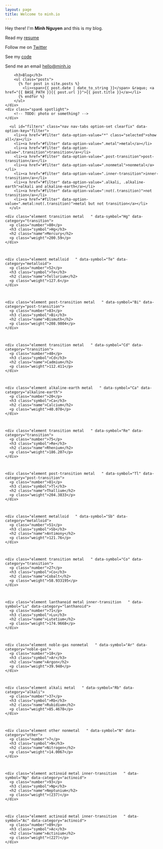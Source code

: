 ```yaml
---
layout: page
title: Welcome to minh.io
---
```


  <div class="row-fluid">
    <div class="span6">
            <p>Hey there! I'm <b>Minh Nguyen</b> and this is my blog.</p>
            <p>Read my <a href="https://www.linkedin.com/in/minhnguyen9" target="_blank">resume</a></p>
            <p>Follow me on <a href="https://twitter.com/MinhOnGrails" target="_blank">Twitter</a></p>
            <p>See my <a href="https://github.com/minhongrails" target="_blank">code</a></p>
            <p>Send me an email <a href="mailto:hello@minh.io" target="_blank">hello@minh.io</a></p>


        <h3>Blog</h3>
        <ul class="posts">
          {% for post in site.posts %}
            <li><span>{{ post.date | date_to_string }}</span> &raquo; <a href="{{ BASE_PATH }}{{ post.url }}">{{ post.title }}</a></li>
          {% endfor %}
        </ul>    
    </div>
    <div class="span6 spotlight">
        <!-- TODO: photo or something? -->
    </div>
  </div>




  <section id="content">
  
  <section id="options" class="clearfix">
    
      <ul id="filters" class="nav nav-tabs option-set clearfix" data-option-key="filter">
        <li><a href="#filter" data-option-value="*" class="selected">show all</a></li>
        <li><a href="#filter" data-option-value=".metal">metal</a></li>
        <li><a href="#filter" data-option-value=".transition">transition</a></li>
        <li><a href="#filter" data-option-value=".post-transition">post-transition</a></li>
        <li><a href="#filter" data-option-value=".nonmetal">nonmetal</a></li>
        <li><a href="#filter" data-option-value=".inner-transition">inner-transition</a></li>
        <li><a href="#filter" data-option-value=".alkali, .alkaline-earth">alkali and alkaline-earth</a></li>
        <li><a href="#filter" data-option-value=":not(.transition)">not transition</a></li>
        <li><a href="#filter" data-option-value=".metal:not(.transition)">metal but not transition</a></li>
      </ul>

  </section> <!-- #options -->
  
  <div id="container" class="clearfix">
          
    <div class="element transition metal   " data-symbol="Hg" data-category="transition">
      <p class="number">80</p>
      <h3 class="symbol">Hg</h3>
      <h2 class="name">Mercury</h2>
      <p class="weight">200.59</p>
    </div>
    
      
          
    <div class="element metalloid   " data-symbol="Te" data-category="metalloid">
      <p class="number">52</p>
      <h3 class="symbol">Te</h3>
      <h2 class="name">Tellurium</h2>
      <p class="weight">127.6</p>
    </div>
    
      
          
    <div class="element post-transition metal   " data-symbol="Bi" data-category="post-transition">
      <p class="number">83</p>
      <h3 class="symbol">Bi</h3>
      <h2 class="name">Bismuth</h2>
      <p class="weight">208.9804</p>
    </div>
    
      
          
    <div class="element transition metal   " data-symbol="Cd" data-category="transition">
      <p class="number">48</p>
      <h3 class="symbol">Cd</h3>
      <h2 class="name">Cadmium</h2>
      <p class="weight">112.411</p>
    </div>
    
      
          
    <div class="element alkaline-earth metal   " data-symbol="Ca" data-category="alkaline-earth">
      <p class="number">20</p>
      <h3 class="symbol">Ca</h3>
      <h2 class="name">Calcium</h2>
      <p class="weight">40.078</p>
    </div>
    
      
          
    <div class="element transition metal   " data-symbol="Re" data-category="transition">
      <p class="number">75</p>
      <h3 class="symbol">Re</h3>
      <h2 class="name">Rhenium</h2>
      <p class="weight">186.207</p>
    </div>
    
      
          
    <div class="element post-transition metal   " data-symbol="Tl" data-category="post-transition">
      <p class="number">81</p>
      <h3 class="symbol">Tl</h3>
      <h2 class="name">Thallium</h2>
      <p class="weight">204.3833</p>
    </div>
    
      
          
    <div class="element metalloid   " data-symbol="Sb" data-category="metalloid">
      <p class="number">51</p>
      <h3 class="symbol">Sb</h3>
      <h2 class="name">Antimony</h2>
      <p class="weight">121.76</p>
    </div>
    
      
          
    <div class="element transition metal   " data-symbol="Co" data-category="transition">
      <p class="number">27</p>
      <h3 class="symbol">Co</h3>
      <h2 class="name">Cobalt</h2>
      <p class="weight">58.933195</p>
    </div>
    
      
          
    <div class="element lanthanoid metal inner-transition   " data-symbol="Lu" data-category="lanthanoid">
      <p class="number">71</p>
      <h3 class="symbol">Lu</h3>
      <h2 class="name">Lutetium</h2>
      <p class="weight">174.9668</p>
    </div>
    
      
          
    <div class="element noble-gas nonmetal   " data-symbol="Ar" data-category="noble-gas">
      <p class="number">18</p>
      <h3 class="symbol">Ar</h3>
      <h2 class="name">Argon</h2>
      <p class="weight">39.948</p>
    </div>
    
      
          
    <div class="element alkali metal   " data-symbol="Rb" data-category="alkali">
      <p class="number">37</p>
      <h3 class="symbol">Rb</h3>
      <h2 class="name">Rubidium</h2>
      <p class="weight">85.4678</p>
    </div>
    
      
          
    <div class="element other nonmetal   " data-symbol="N" data-category="other">
      <p class="number">7</p>
      <h3 class="symbol">N</h3>
      <h2 class="name">Nitrogen</h2>
      <p class="weight">14.0067</p>
    </div>
    
      
          
    <div class="element actinoid metal inner-transition   " data-symbol="Np" data-category="actinoid">
      <p class="number">93</p>
      <h3 class="symbol">Np</h3>
      <h2 class="name">Neptunium</h2>
      <p class="weight">(237)</p>
    </div>
    
      
          
    <div class="element actinoid metal inner-transition   " data-symbol="Ac" data-category="actinoid">
      <p class="number">89</p>
      <h3 class="symbol">Ac</h3>
      <h2 class="name">Actinium</h2>
      <p class="weight">(227)</p>
    </div>
    
  </div> <!-- #container -->
    
  </section> <!-- #content -->

